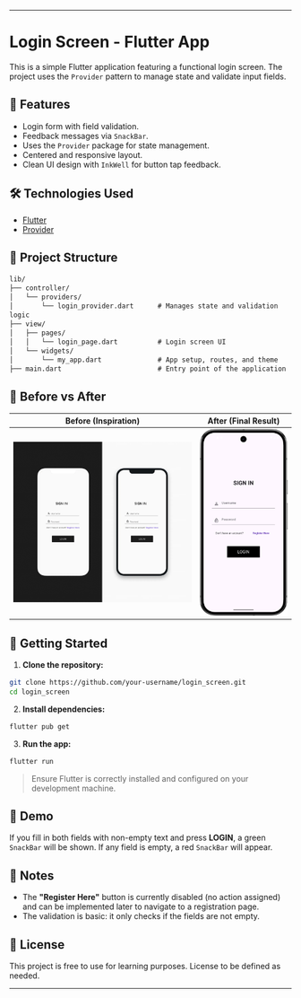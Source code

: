 
---

# Login Screen - Flutter App

This is a simple Flutter application featuring a functional login screen. The project uses the `Provider` pattern to manage state and validate input fields.

## 📱 Features

* Login form with field validation.
* Feedback messages via `SnackBar`.
* Uses the `Provider` package for state management.
* Centered and responsive layout.
* Clean UI design with `InkWell` for button tap feedback.

## 🛠️ Technologies Used

* [Flutter](https://flutter.dev/)
* [Provider](https://pub.dev/packages/provider)

## 📁 Project Structure

```
lib/
├── controller/
│   └── providers/
│       └── login_provider.dart      # Manages state and validation logic
├── view/
│   ├── pages/
│   │   └── login_page.dart          # Login screen UI
│   └── widgets/
│       └── my_app.dart              # App setup, routes, and theme
├── main.dart                        # Entry point of the application
```
## 📸 Before vs After

| **Before (Inspiration)**            | **After (Final Result)**          |
|-------------------------------------|-----------------------------------|
| ![Before](assets/images/before.png) | ![After](assets/images/after.png) |


## 🚀 Getting Started

1. **Clone the repository:**

```bash
git clone https://github.com/your-username/login_screen.git
cd login_screen
```

2. **Install dependencies:**

```bash
flutter pub get
```

3. **Run the app:**

```bash
flutter run
```

> Ensure Flutter is correctly installed and configured on your development machine.

## 🧪 Demo

If you fill in both fields with non-empty text and press **LOGIN**, a green `SnackBar` will be shown. If any field is empty, a red `SnackBar` will appear.

## 📌 Notes

* The **"Register Here"** button is currently disabled (no action assigned) and can be implemented later to navigate to a registration page.
* The validation is basic: it only checks if the fields are not empty.

## 📄 License

This project is free to use for learning purposes. License to be defined as needed.

---